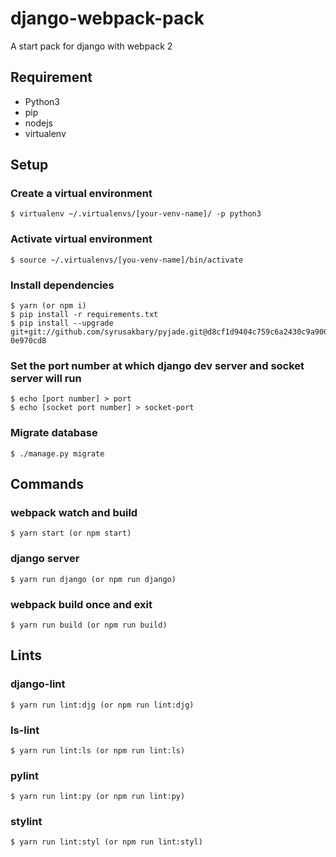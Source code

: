 # django-webpack-pack
A start pack for django with webpack 2

## Requirement
- Python3
- pip
- nodejs
- virtualenv

## Setup

### Create a virtual environment
```
$ virtualenv ~/.virtualenvs/[your-venv-name]/ -p python3
```

### Activate virtual environment
```
$ source ~/.virtualenvs/[you-venv-name]/bin/activate
```

### Install dependencies
```
$ yarn (or npm i)
$ pip install -r requirements.txt
$ pip install --upgrade git+git://github.com/syrusakbary/pyjade.git@d8cf1d9404c759c6a2430c9a900874ab
0e970cd8
```

### Set the port number at which django dev server and socket server will run
```
$ echo [port number] > port
$ echo [socket port number] > socket-port
```

### Migrate database
```
$ ./manage.py migrate
```

## Commands

### webpack watch and build
```
$ yarn start (or npm start)
```

### django server
```
$ yarn run django (or npm run django)
```

### webpack build once and exit
```
$ yarn run build (or npm run build)
```

## Lints

### django-lint
```
$ yarn run lint:djg (or npm run lint:djg)
```

### ls-lint
```
$ yarn run lint:ls (or npm run lint:ls)
```

### pylint
```
$ yarn run lint:py (or npm run lint:py)
```

### stylint
```
$ yarn run lint:styl (or npm run lint:styl)
```
